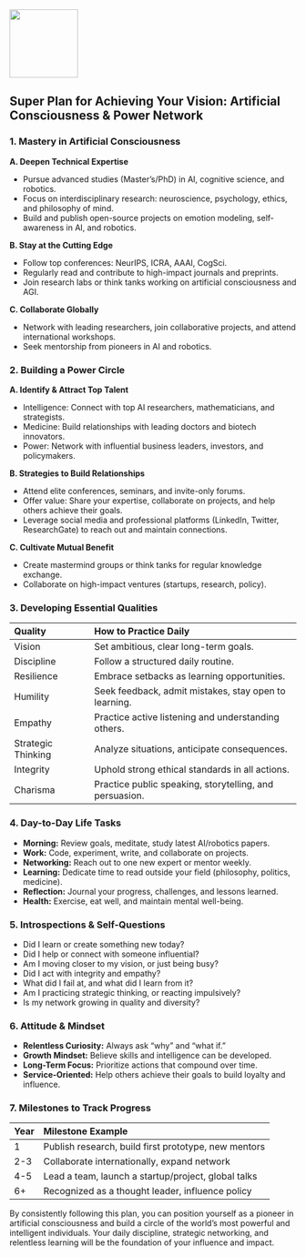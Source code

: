 <img src="https://r2cdn.perplexity.ai/pplx-full-logo-primary-dark%402x.png" class="logo" width="120"/>

## Super Plan for Achieving Your Vision: Artificial Consciousness \& Power Network

### 1. Mastery in Artificial Consciousness

**A. Deepen Technical Expertise**

- Pursue advanced studies (Master’s/PhD) in AI, cognitive science, and robotics.
- Focus on interdisciplinary research: neuroscience, psychology, ethics, and philosophy of mind.
- Build and publish open-source projects on emotion modeling, self-awareness in AI, and robotics.

**B. Stay at the Cutting Edge**

- Follow top conferences: NeurIPS, ICRA, AAAI, CogSci.
- Regularly read and contribute to high-impact journals and preprints.
- Join research labs or think tanks working on artificial consciousness and AGI.

**C. Collaborate Globally**

- Network with leading researchers, join collaborative projects, and attend international workshops.
- Seek mentorship from pioneers in AI and robotics.


### 2. Building a Power Circle

**A. Identify \& Attract Top Talent**

- Intelligence: Connect with top AI researchers, mathematicians, and strategists.
- Medicine: Build relationships with leading doctors and biotech innovators.
- Power: Network with influential business leaders, investors, and policymakers.

**B. Strategies to Build Relationships**

- Attend elite conferences, seminars, and invite-only forums.
- Offer value: Share your expertise, collaborate on projects, and help others achieve their goals.
- Leverage social media and professional platforms (LinkedIn, Twitter, ResearchGate) to reach out and maintain connections.

**C. Cultivate Mutual Benefit**

- Create mastermind groups or think tanks for regular knowledge exchange.
- Collaborate on high-impact ventures (startups, research, policy).


### 3. Developing Essential Qualities

| Quality | How to Practice Daily |
| :-- | :-- |
| Vision | Set ambitious, clear long-term goals. |
| Discipline | Follow a structured daily routine. |
| Resilience | Embrace setbacks as learning opportunities. |
| Humility | Seek feedback, admit mistakes, stay open to learning. |
| Empathy | Practice active listening and understanding others. |
| Strategic Thinking | Analyze situations, anticipate consequences. |
| Integrity | Uphold strong ethical standards in all actions. |
| Charisma | Practice public speaking, storytelling, and persuasion. |

### 4. Day-to-Day Life Tasks

- **Morning:** Review goals, meditate, study latest AI/robotics papers.
- **Work:** Code, experiment, write, and collaborate on projects.
- **Networking:** Reach out to one new expert or mentor weekly.
- **Learning:** Dedicate time to read outside your field (philosophy, politics, medicine).
- **Reflection:** Journal your progress, challenges, and lessons learned.
- **Health:** Exercise, eat well, and maintain mental well-being.


### 5. Introspections \& Self-Questions

- Did I learn or create something new today?
- Did I help or connect with someone influential?
- Am I moving closer to my vision, or just being busy?
- Did I act with integrity and empathy?
- What did I fail at, and what did I learn from it?
- Am I practicing strategic thinking, or reacting impulsively?
- Is my network growing in quality and diversity?


### 6. Attitude \& Mindset

- **Relentless Curiosity:** Always ask “why” and “what if.”
- **Growth Mindset:** Believe skills and intelligence can be developed.
- **Long-Term Focus:** Prioritize actions that compound over time.
- **Service-Oriented:** Help others achieve their goals to build loyalty and influence.


### 7. Milestones to Track Progress

| Year | Milestone Example |
| :-- | :-- |
| 1 | Publish research, build first prototype, new mentors |
| 2-3 | Collaborate internationally, expand network |
| 4-5 | Lead a team, launch a startup/project, global talks |
| 6+ | Recognized as a thought leader, influence policy |

By consistently following this plan, you can position yourself as a pioneer in artificial consciousness and build a circle of the world’s most powerful and intelligent individuals. Your daily discipline, strategic networking, and relentless learning will be the foundation of your influence and impact.


